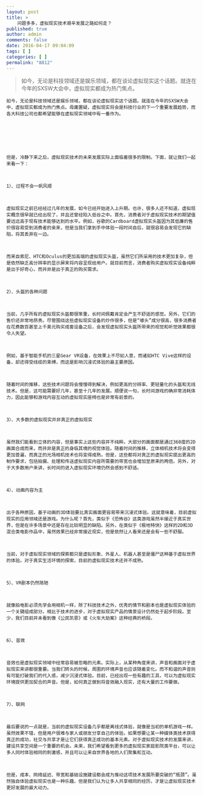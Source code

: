 ```yaml
---
layout: post
title: >
    问题多多，虚拟现实技术艰辛发展之路如何走？
published: true
author: admin
comments: false
date: 2016-04-17 09:04:09
tags: [ ]
categories: [ ]
permalink: "8812"
---
```

> 如今，无论是科技领域还是娱乐领域，都在谈论虚拟现实这个话题。就连在今年的SXSW大会中，虚拟现实都成为热门焦点。


  
    如今，无论是科技领域还是娱乐领域，都在谈论虚拟现实这个话题。就连在今年的SXSW大会中，虚拟现实都成为热门焦点。毋庸置疑，虚拟现实将会是科技行业的下一个重要发展趋势，而各大科技公司也都希望能够在虚拟现实领域中有一番作为。
  
  
  
    
  
  
  
    但是，冷静下来之后，虚拟现实技术的未来发展实际上面临着很多的限制。下面，就让我们一起来看一下：
  
  
  
    1）、过程不会一帆风顺
  
  
  
    虚拟现实之前已经经过几年的发展，如今已经开始进入上升期。也许，很多人还不知道，虚拟现实概念很早就已经出现了，并且还曾经陷入低谷之中。首先，消费者对于虚拟现实技术的期望值要远远高于现有技术能够达到的水平。例如，谷歌的Cardboard虚拟现实头盔因为其低廉的售价很容易受到消费者的亲来，但是当我们拿到手中体验一段时间自后，就很容易会发现它的缺陷，将其丢弃在一边。
  
  
  
    而来自索尼、HTC和Oculus的更加高端的虚拟现实头盔，虽然它们所采用的技术更加复杂，但是依然缺乏高分辨率的显示屏来将内容呈现给用户。就目前而言，消费者购买虚拟现实设备纯粹是出于好奇心，而并非是出于真正的购买需求。
  
  
  
    2）、头盔的各种问题
  
  
  
    当前，几乎所有的虚拟现实头盔都很笨重，长时间佩戴肯定会产生不舒适的感觉。另外，它们的售价还非常地昂贵。尽管围绕这些虚拟现实设备的炒作很多，但是“噱头”成分很高，很多消费者在花费数百甚至上千美元购买成套设备之后，会发现虚拟现实头盔所带来的视觉和听觉效果都很令人失望。
  
  
  
    例如，基于智能手机的三星Gear VR设备，在效果上不尽如人意，而诸如HTC Vive这样的设备，却还得受线缆的束缚，而这是影响沉浸式体验的最主要原因。
  
  
  
    随着时间的推移，这些技术问题将会慢慢得到解决，例如更高的分辨率、更轻量化的头盔和无线技术。但是，这可能需要好几年，甚至十几年的发展。顺便说一句，长时间游戏的确非常消耗体力，因此能够和游戏内容互动的虚拟现实座椅也是非常有前景的。
  
  
  
    3）、大多数的虚拟现实并非真正的虚拟现实
  
  
  
    虽然我们能看到立体的内容，但是事实上这些内容并不纯粹。大部分的画面都是通过360度的2D画面合成而来，而并非是真正的身临其境的视觉体验。随着时间的推移，立体相机技术将会变得更加普遍，而真正的光场相机技术也将变得成熟。但是，这些都将对真正的虚拟现实提出更高的制作要求，包括拍摄、处理和传送虚拟现实内容所需要的带宽也会增加至原来的两倍。另外，对于大多数用户来讲，长时间的进入虚拟现实环境仍然会感到不舒适。
  
  
  
    4）、动画内容为主
  
  
  
    出于各种原因，基于动画的3D体验要比真实画面更容易带来沉浸式体验。这就意味着，目前虚拟现实的应用领域还是游戏。为什么呢？首先，类似于《恐怖谷》这类游戏虽然半接近于真实世界，但是在许多场景中还是存在比较明显的缺陷。另外，在类似于《极地特快》这样的2D和3D混合类电影作品中，虽然效果已经非常接近现实，但是依然让人看来还是会有一些不舒服。
  
  
  
    当前，对于虚拟现实领域的探索都只是虚拟形象、外星人、机器人甚至是僵尸这种基于虚拟世界的体验。对于真实生活环境的探索，目前的虚拟现实技术还并不成熟。
  
  
  
    5）、VR剧本仍然简陋
  
  
  
    就像拍电影必须先学会用相机一样，除了科技技术之外，优秀的情节和剧本也是虚拟现实体验的一个关键组成部分。相比于技术的进步，对于虚拟现实产品的情景设计仍然处于起步阶段。至少，我们目前并未看到像《公民凯恩》或《火车大劫案》这种经典的桥段。
  
  
  
    6）、音效
  
  
  
    音效也是虚拟现实领域中经常容易被忽略的元素。实际上，从某种角度来讲，声音和画面对于虚拟现实来讲都很重要。当我们转头的时候，周围的环境声音也应该随着变化。而不和谐的声音则有可能打破我们的代入感，减少沉浸式体验。目前，已经出现一些有趣的工具，可以为虚拟现实环境提供更加契合的声音。但是，如何真正做到将音效融入现实，还有大量的工作要做。
  
  
  
    7）、联网
  
  
  
    最后要说的一点就是，当前的虚拟现实设备几乎都是离线式体验，就像是当初的单机游戏一样。虽然效果不错，但是用户很难与家人或朋友分享自己的体验。如果想要让某一种媒体类技术获得真正的成功，社交与共享才是让它们获得真正成功的基本元素。对于虚拟现实技术的发展来讲，建设共享空间是一个重要的机会。未来，我们希望看到更多的虚拟现实家庭影院类平台，可以让多人同时体验相同的刺激感，并且可以让来自世界各地的人们聚集和互动。
  
  
  
    但是，成本、网络延迟、带宽和基础设施建设都会成为推动这项技术发展所要突破的“瓶颈”。虽然独自体验虚拟现实也是一种乐趣，但是我们认为让多人共享相同的经历，才是让虚拟现实技术更好发展的最大动力。
  

